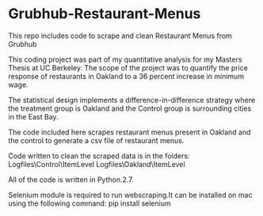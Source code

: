 # Grubhub-Restaurant-Menus
This repo includes code to scrape and clean Restaurant Menus from Grubhub 

This coding project was part of my quantitative analysis for my Masters Thesis at UC Berkeley. The scope of the project was to quantify the price response of restaurants in Oakland to a 36 percent increase in minimum wage.

The statistical design implements a difference-in-difference strategy where the treatment group is Oakland and the Control group is surrounding cities in the East Bay. 

The code included here scrapes restaurant menus present in Oakland and the control to generate a csv file of restaurant menus. 

Code written to clean the scraped data is in the folders:
Logfiles\Control\ItemLevel
Logfiles\Oakland\ItemLevel

All of the code is written in Python.2.7.

Selenium module is required to run webscraping.It can be installed on mac using the following command: pip install selenium